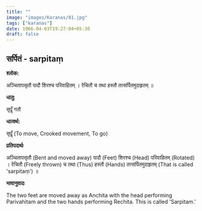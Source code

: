 ```yaml
---
title: ""
image: "images/Karanas/81.jpg"
tags: ["karanas"]
date: 1966-04-03T19:27:04+05:30
draft: false
---
```


## सर्पितं - sarpitaṃ

**श्लोक:**

अञ्चितापसृतौ पादौ शिरश्च परिवाहितम् । रेचितौ च तथा हस्तौ तत्सर्पितमुदाहृतम् ॥

**धातुः**

सृपॢँ गतौ

**धात्वर्थ:**

सृपॢँ (To move, Crooked movement, To go)

**प्रतिपदार्थः**

अञ्चितापसृतौ (Bent and moved away) पादौ (Feet) शिरश्च (Head) परिवाहितम् (Rotated) । रेचितौ (Freely thrown) च तथा (Thus) हस्तौ (Hands) तत्सर्पितमुदाहृतम् (That is called 'sarpitaṃ') ॥

**भावानुवादः**

The two feet are moved away as Anchita with the head performing Parivahitam and the two hands performing Rechita. This is called 'Sarpitam.'
